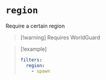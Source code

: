 # `region`

Require a certain region

> [!warning] Requires WorldGuard

> [!example]
> ```yaml
> filters:
>   region:
>     - spawn
> ```
